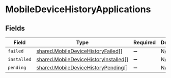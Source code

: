 # MobileDeviceHistoryApplications


## Fields

| Field                                                                                        | Type                                                                                         | Required                                                                                     | Description                                                                                  |
| -------------------------------------------------------------------------------------------- | -------------------------------------------------------------------------------------------- | -------------------------------------------------------------------------------------------- | -------------------------------------------------------------------------------------------- |
| `failed`                                                                                     | [shared.MobileDeviceHistoryFailed](../../models/shared/mobiledevicehistoryfailed.md)[]       | :heavy_minus_sign:                                                                           | N/A                                                                                          |
| `installed`                                                                                  | [shared.MobileDeviceHistoryInstalled](../../models/shared/mobiledevicehistoryinstalled.md)[] | :heavy_minus_sign:                                                                           | N/A                                                                                          |
| `pending`                                                                                    | [shared.MobileDeviceHistoryPending](../../models/shared/mobiledevicehistorypending.md)[]     | :heavy_minus_sign:                                                                           | N/A                                                                                          |